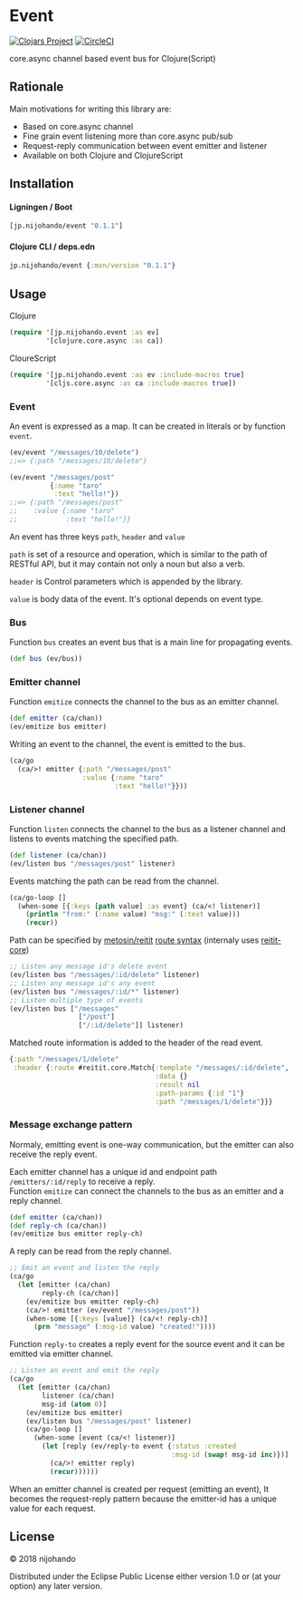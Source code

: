 # Event

[![Clojars Project](https://img.shields.io/clojars/v/jp.nijohando/event.svg)](https://clojars.org/jp.nijohando/event)
[![CircleCI](https://circleci.com/gh/nijohando/event.svg?style=shield)](https://circleci.com/gh/nijohando/event)

core.async channel based event bus for Clojure(Script)

## Rationale

Main motivations for writing this library are:

* Based on core.async channel
* Fine grain event listening more than core.async pub/sub
* Request-reply communication between event emitter and listener
* Available on both Clojure and ClojureScript

## Installation

#### Ligningen / Boot

```clojure
[jp.nijohando/event "0.1.1"]
```

#### Clojure CLI / deps.edn

```clojure
jp.nijohando/event {:mvn/version "0.1.1"}
```

## Usage

Clojure

```clojure
(require '[jp.nijohando.event :as ev]
         '[clojure.core.async :as ca])
```

CloureScript

```clojure
(require '[jp.nijohando.event :as ev :include-macros true]
         '[cljs.core.async :as ca :include-macros true])
```

### Event

An event is expressed as a map. It can be created in literals or by function `event`.

```clojure
(ev/event "/messages/10/delete")
;;=> {:path "/messages/10/delete"}
```

```clojure
(ev/event "/messages/post" 
          {:name "taro" 
           :text "hello!"})
;;=> {:path "/messages/post"
;;    :value {:name "taro"
;;            :text "hello!"}}
```

An event has three keys `path`, `header` and `value`

`path` is set of a resource and operation, which is similar to the path of RESTful API, but it may contain not only a noun but also a verb.

`header` is Control parameters which is appended by the library.

`value` is body data of the event. It's optional depends on event type.

### Bus

Function `bus` creates an event bus that is a main line for propagating events.

```clojure
(def bus (ev/bus))
```

### Emitter channel

Function `emitize` connects the channel to the bus as an emitter channel.

```clojure
(def emitter (ca/chan))
(ev/emitize bus emitter)
```

Writing an event to the channel, the event is emitted to the bus.

```clojure
(ca/go
  (ca/>! emitter {:path "/messages/post"
                  :value {:name "taro"
                          :text "hello!"}}))
```

### Listener channel

Function `listen` connects the channel to the bus as a listener channel and listens to events matching the specified path.

```clojure
(def listener (ca/chan))
(ev/listen bus "/messages/post" listener)
```

Events matching the path can be read from the channel.

```clojure
(ca/go-loop []
  (when-some [{:keys [path value] :as event} (ca/<! listener)]
    (println "from:" (:name value) "msg:" (:text value)))
    (recur))
```

Path can be specified by [metosin/reitit](https://github.com/metosin/reitit) [route syntax](https://metosin.github.io/reitit/basics/route_syntax.html) (internaly uses [reitit-core](https://github.com/metosin/reitit/tree/master/modules/reitit-core))

```clojure
;; Listen any message id's delete event
(ev/listen bus "/messages/:id/delete" listener)
;; Listen any message id's any event
(ev/listen bus "/messages/:id/*" listener)
;; Listen multiple type of events
(ev/listen bus ["/messages" 
                 ["/post"]
                 ["/:id/delete"]] listener)
```

Matched route information is added to the header of the read event.

```clojure
{:path "/messages/1/delete"
 :header {:route #reitit.core.Match{:template "/messages/:id/delete",
                                    :data {}
                                    :result nil
                                    :path-params {:id "1"}
                                    :path "/messages/1/delete"}}}

```

### Message exchange pattern

Normaly, emitting event is one-way communication, but the emitter can also receive the reply event.

Each emitter channel has a unique id and endpoint path `/emitters/:id/reply` to receive a reply.  
Function `emitize` can connect the channels to the bus as an emitter and a reply channel.

```clojure
(def emitter (ca/chan))
(def reply-ch (ca/chan))
(ev/emitize bus emitter reply-ch)
```

A reply can be read from the reply channel.

```clojure
;; Emit an event and listen the reply
(ca/go
  (let [emitter (ca/chan)
        reply-ch (ca/chan)]
    (ev/emitize bus emitter reply-ch)
    (ca/>! emitter (ev/event "/messages/post"))
    (when-some [{:keys [value]} (ca/<! reply-ch)]
      (prn "message" (:msg-id value) "created!"))))
```

Function `reply-to` creates a reply event for the source event and it can be emitted via emitter channel.

```clojure
;; Listen an event and emit the reply
(ca/go
  (let [emitter (ca/chan)
        listener (ca/chan)
        msg-id (atom 0)]
    (ev/emitize bus emitter)
    (ev/listen bus "/messages/post" listener)
    (ca/go-loop []
      (when-some [event (ca/<! listener)]
        (let [reply (ev/reply-to event {:status :created
                                        :msg-id (swap! msg-id inc)})]
          (ca/>! emitter reply)
          (recur))))))
```

When an emitter channel is created per request (emitting an event), It becomes the request-reply pattern because the emitter-id has a unique value for each request.

## License

© 2018 nijohando  

Distributed under the Eclipse Public License either version 1.0 or (at your option) any later version.

